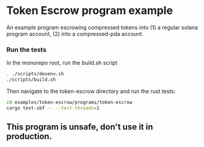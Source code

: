 # Token Escrow program example

An example program escrowing compressed tokens into (1) a regular solana program account, (2) into a compressed-pda account.


### Run the tests

In the monorepo root, run the build.sh script

```bash
. ./scripts/devenv.sh
./scripts/build.sh
```

Then navigate to the token-escrow directory and run the rust tests:

```bash
cd examples/token-escrow/programs/token-escrow
cargo test-sbf -- --test-threads=1
```

##  This program is unsafe, don't use it in production.
